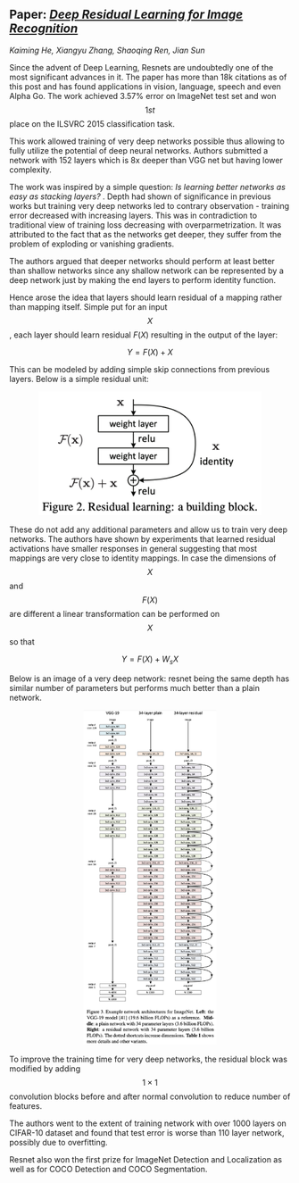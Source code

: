 ## Paper: [_**Deep Residual Learning for Image Recognition**_](https://arxiv.org/abs/1512.03385)

*Kaiming He, Xiangyu Zhang, Shaoqing Ren, Jian Sun*

Since the advent of Deep Learning, Resnets are undoubtedly one of the most significant advances in it. The paper has more than 18k citations as of this post and has found applications in vision, language, speech and even Alpha Go. The work achieved 3.57% error on ImageNet test set and won $$1st$$ place on the ILSVRC 2015 classification task.

This work allowed training of very deep networks possible thus allowing to fully utilize the potential of deep neural networks. Authors submitted a network with 152 layers which is 8x deeper than VGG net but having lower complexity.

The work was inspired by a simple question: *Is learning better networks as easy as stacking layers?* . Depth had shown of significance in previous works but training very deep networks led to contrary observation - training error decreased with increasing layers. This was in contradiction to traditional view of training loss decreasing with overparmetrization. It was attributed to the fact that as the networks get deeper, they suffer from the problem of exploding or vanishing gradients.

 The authors argued that deeper networks should perform at least better than shallow networks since any shallow network can be represented by a deep network just by making the end layers to perform identity function.

Hence arose the idea that layers should learn residual of a mapping rather than mapping itself. Simple put for an input $$X$$, each layer should learn residual $F(X)$ resulting in the output of the layer:

$$Y = F(X) + X$$

This can be modeled by adding simple skip connections from previous layers. Below is a simple residual unit:

<div style="text-align:center"><img src="../images/resnet/1.png" width="400" ></div>





These do not add any additional parameters and allow us to train very deep networks. The authors have shown by experiments that learned residual activations have smaller responses in general suggesting that most mappings are very close to identity mappings. In case the dimensions of $$X$$ and $$F(X)$$ are different a linear transformation can be performed on $$X$$ so that

$$Y = F(X) + W_sX$$

Below is an image of a very deep network: resnet being the same depth has similar number of parameters but performs much better than a plain network.

<div style="text-align:center"><img src="../images/resnet/2.png" height="600" ></div>

To improve the training time for very deep networks, the residual block was modified by adding $$1\times 1$$ convolution blocks before and after normal convolution to reduce number of features.

The authors went to the extent of training network with over 1000 layers on CIFAR-10 dataset and found that test error is worse than 110 layer network, possibly due to overfitting.

Resnet also won the first prize for ImageNet Detection and Localization as well as for COCO Detection and COCO Segmentation.